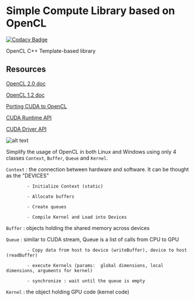 # Simple Compute Library based on OpenCL

[![Codacy Badge](https://api.codacy.com/project/badge/Grade/df4b4ff79e8c476dba28def2237104c3)](https://www.codacy.com/manual/khanhhhh/compute-lib?utm_source=github.com&amp;utm_medium=referral&amp;utm_content=khanhhhh/compute-lib&amp;utm_campaign=Badge_Grade)

OpenCL C++ Template-based library

## Resources

[OpenCL 2.0 doc](https://www.khronos.org/registry/OpenCL/sdk/2.0/docs/man/xhtml/)

[OpenCL 1.2 doc](https://www.khronos.org/registry/OpenCL/sdk/1.2/docs/man/xhtml/)

[Porting CUDA to OpenCL](https://www.sharcnet.ca/help/index.php/Porting_CUDA_to_OpenCL)

[CUDA Runtime API](https://docs.nvidia.com/cuda/cuda-runtime-api/index.html)

[CUDA Driver API](https://docs.nvidia.com/cuda/cuda-driver-api/index.html)

![alt text](https://raw.githubusercontent.com/khanhhhh/SimpleComputeLibrary/master/images/20181216_204709.jpg)

Simplify the usage of OpenCL in both Linux and Windows using only 4 classes `Context`, `Buffer`, `Queue` and `Kernel`.

`Context` : the connection between hardware and software. It can be thought as the "DEVICES"

            - Initialize Context (static)
            
            - Allocate buffers
            
            - Create queues
            
            - Compile Kernel and Load into Devices

`Buffer` : objects holding the shared memory across devices

`Queue` : similar to CUDA stream, Queue is a list of calls from CPU to GPU

            - Copy data from host to device (writeBuffer), device to host (readBuffer)
            
            - execute Kernels (params:  global dimensions, local dimensions, arguments for kernel)
            
            - synchronize : wait until the queue is empty

`Kernel` : the object holding GPU code (kernel code)
